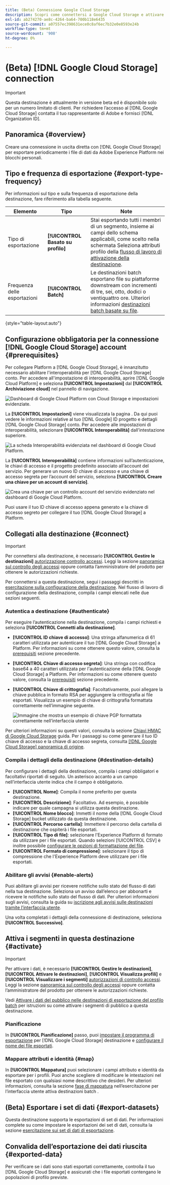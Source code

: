 ```yaml
---
title: (Beta) Connessione Google Cloud Storage
description: Scopri come connettersi a Google Cloud Storage e attivare segmenti o esportare set di dati.
exl-id: ab274270-ae8c-4264-ba64-700b118e6435
source-git-commit: a07557ec398631ece0c8af6ec7b32e0e8593e24b
workflow-type: tm+mt
source-wordcount: '908'
ht-degree: 0%

---
```


# (Beta) [!DNL Google Cloud Storage] connection

>[!IMPORTANT]
>
>Questa destinazione è attualmente in versione beta ed è disponibile solo per un numero limitato di clienti. Per richiedere l’accesso al [!DNL Google Cloud Storage] contatta il tuo rappresentante di Adobe e fornisci [!DNL Organization ID].

## Panoramica {#overview}

Creare una connessione in uscita diretta con [!DNL Google Cloud Storage] per esportare periodicamente i file di dati da Adobe Experience Platform nei blocchi personali.

## Tipo e frequenza di esportazione {#export-type-frequency}

Per informazioni sul tipo e sulla frequenza di esportazione della destinazione, fare riferimento alla tabella seguente.

| Elemento | Tipo | Note |
---------|----------|---------|
| Tipo di esportazione | **[!UICONTROL Basato su profilo]** | Stai esportando tutti i membri di un segmento, insieme ai campi dello schema applicabili, come scelto nella schermata Seleziona attributi profilo della [flusso di lavoro di attivazione della destinazione](/help/destinations/ui/activate-batch-profile-destinations.md#select-attributes). |
| Frequenza delle esportazioni | **[!UICONTROL Batch]** | Le destinazioni batch esportano file su piattaforme downstream con incrementi di tre, sei, otto, dodici o ventiquattro ore. Ulteriori informazioni [destinazioni batch basate su file](/help/destinations/destination-types.md#file-based). |

{style=&quot;table-layout:auto&quot;}

## Configurazione obbligatoria per la connessione [!DNL Google Cloud Storage] account {#prerequisites}

Per collegare Platform a [!DNL Google Cloud Storage], è innanzitutto necessario abilitare l&#39;interoperabilità per [!DNL Google Cloud Storage] conto. Per accedere all&#39;impostazione di interoperabilità, aprire [!DNL Google Cloud Platform] e seleziona **[!UICONTROL Impostazioni]** dal **[!UICONTROL Archiviazione cloud]** nel pannello di navigazione.

![Dashboard di Google Cloud Platform con Cloud Storage e impostazioni evidenziate.](../../../sources/images/tutorials/create/google-cloud-storage/nav.png)

La **[!UICONTROL Impostazioni]** viene visualizzata la pagina . Da qui puoi vedere le informazioni relative al tuo [!DNL Google] ID progetto e dettagli [!DNL Google Cloud Storage] conto. Per accedere alle impostazioni di interoperabilità, selezionare **[!UICONTROL Interoperabilità]** dall’intestazione superiore.

![La scheda Interoperabilità evidenziata nel dashboard di Google Cloud Platform.](../../../sources/images/tutorials/create/google-cloud-storage/project-access.png)

La **[!UICONTROL Interoperabilità]** contiene informazioni sull’autenticazione, le chiavi di accesso e il progetto predefinito associato all’account del servizio. Per generare un nuovo ID chiave di accesso e una chiave di accesso segreta per l’account del servizio, seleziona **[!UICONTROL Creare una chiave per un account di servizio]**.

![Crea una chiave per un controllo account del servizio evidenziato nel dashboard di Google Cloud Platform.](../../../sources/images/tutorials/create/google-cloud-storage/interoperability.png)

Puoi usare il tuo ID chiave di accesso appena generato e la chiave di accesso segreto per collegare il tuo [!DNL Google Cloud Storage] a Platform.

## Collegati alla destinazione {#connect}

>[!IMPORTANT]
> 
>Per connettersi alla destinazione, è necessario **[!UICONTROL Gestire le destinazioni]** [autorizzazione controllo accessi](/help/access-control/home.md#permissions). Leggi la sezione [panoramica sul controllo degli accessi](/help/access-control/ui/overview.md) oppure contatta l’amministratore del prodotto per ottenere le autorizzazioni richieste.

Per connettersi a questa destinazione, segui i passaggi descritti in [esercitazione sulla configurazione della destinazione](/help/destinations/ui/connect-destination.md). Nel flusso di lavoro di configurazione della destinazione, compila i campi elencati nelle due sezioni seguenti.

### Autentica a destinazione {#authenticate}

Per eseguire l’autenticazione nella destinazione, compila i campi richiesti e seleziona **[!UICONTROL Connetti alla destinazione]**.

* **[!UICONTROL ID chiave di accesso]**: Una stringa alfanumerica di 61 caratteri utilizzata per autenticare il tuo [!DNL Google Cloud Storage] a Platform. Per informazioni su come ottenere questo valore, consulta la [prerequisiti](#prerequisites) sezione precedente.
* **[!UICONTROL Chiave di accesso segreta]**: Una stringa con codifica base64 a 40 caratteri utilizzata per l&#39;autenticazione della [!DNL Google Cloud Storage] a Platform. Per informazioni su come ottenere questo valore, consulta la [prerequisiti](#prerequisites) sezione precedente.
* **[!UICONTROL Chiave di crittografia]**: Facoltativamente, puoi allegare la chiave pubblica in formato RSA per aggiungere la crittografia ai file esportati. Visualizza un esempio di chiave di crittografia formattata correttamente nell’immagine seguente.

   ![Immagine che mostra un esempio di chiave PGP formattata correttamente nell’interfaccia utente](../../assets/catalog/cloud-storage/sftp/pgp-key.png)

Per ulteriori informazioni su questi valori, consulta la sezione [Chiavi HMAC di Google Cloud Storage](https://cloud.google.com/storage/docs/authentication/hmackeys#overview) guida. Per i passaggi su come generare il tuo ID chiave di accesso e la chiave di accesso segreta, consulta [[!DNL Google Cloud Storage] panoramica di origine](/help/sources/connectors/cloud-storage/google-cloud-storage.md).

### Compila i dettagli della destinazione {#destination-details}

Per configurare i dettagli della destinazione, compila i campi obbligatori e facoltativi riportati di seguito. Un asterisco accanto a un campo nell’interfaccia utente indica che il campo è obbligatorio.

* **[!UICONTROL Nome]**: Compila il nome preferito per questa destinazione.
* **[!UICONTROL Descrizione]**: Facoltativo. Ad esempio, è possibile indicare per quale campagna si utilizza questa destinazione.
* **[!UICONTROL Nome blocco]**: Immetti il nome della [!DNL Google Cloud Storage] bucket utilizzato da questa destinazione.
* **[!UICONTROL Percorso cartella]**: Immettere il percorso della cartella di destinazione che ospiterà i file esportati.
* **[!UICONTROL Tipo di file]**: selezionare l&#39;Experience Platform di formato da utilizzare per i file esportati. Quando selezioni [!UICONTROL CSV] è inoltre possibile [configurare le opzioni di formattazione del file](../../ui/batch-destinations-file-formatting-options.md).
* **[!UICONTROL Formato di compressione]**: selezionare il tipo di compressione che l&#39;Experience Platform deve utilizzare per i file esportati.

### Abilitare gli avvisi {#enable-alerts}

Puoi abilitare gli avvisi per ricevere notifiche sullo stato del flusso di dati nella tua destinazione. Seleziona un avviso dall’elenco per abbonarti e ricevere le notifiche sullo stato del flusso di dati. Per ulteriori informazioni sugli avvisi, consulta la guida su [iscrizione agli avvisi sulle destinazioni tramite l’interfaccia utente](../../ui/alerts.md).

Una volta completati i dettagli della connessione di destinazione, seleziona **[!UICONTROL Successivo]**.

## Attiva i segmenti in questa destinazione {#activate}

>[!IMPORTANT]
> 
>Per attivare i dati, è necessario **[!UICONTROL Gestire le destinazioni]**, **[!UICONTROL Attivare le destinazioni]**, **[!UICONTROL Visualizza profili]** e **[!UICONTROL Visualizzare i segmenti]** [autorizzazioni di controllo accessi](/help/access-control/home.md#permissions). Leggi la sezione [panoramica sul controllo degli accessi](/help/access-control/ui/overview.md) oppure contatta l’amministratore del prodotto per ottenere le autorizzazioni richieste.

Vedi [Attivare i dati del pubblico nelle destinazioni di esportazione del profilo batch](../../ui/activate-batch-profile-destinations.md) per istruzioni su come attivare i segmenti di pubblico a questa destinazione.

### Pianificazione

In **[!UICONTROL Pianificazione]** passo, puoi [impostare il programma di esportazione](/help/destinations/ui/activate-batch-profile-destinations.md#scheduling) per [!DNL Google Cloud Storage] destinazione e [configurare il nome dei file esportati](/help/destinations/ui/activate-batch-profile-destinations.md#file-names).

### Mappare attributi e identità {#map}

In **[!UICONTROL Mappatura]** puoi selezionare i campi attributo e identità da esportare per i profili. Puoi anche scegliere di modificare le intestazioni nel file esportato con qualsiasi nome descrittivo che desideri. Per ulteriori informazioni, consulta la sezione [fase di mappatura](/help/destinations/ui/activate-batch-profile-destinations.md#mapping) nell’esercitazione per l’interfaccia utente attiva destinazioni batch .

## (Beta) Esportare i set di dati {#export-datasets}

Questa destinazione supporta le esportazioni di set di dati. Per informazioni complete su come impostare le esportazioni dei set di dati, consulta la sezione [esercitazione sui set di dati di esportazione](/help/destinations/ui/export-datasets.md).

## Convalida dell’esportazione dei dati riuscita {#exported-data}

Per verificare se i dati sono stati esportati correttamente, controlla il tuo [!DNL Google Cloud Storage] e assicurati che i file esportati contengano le popolazioni di profilo previste.
